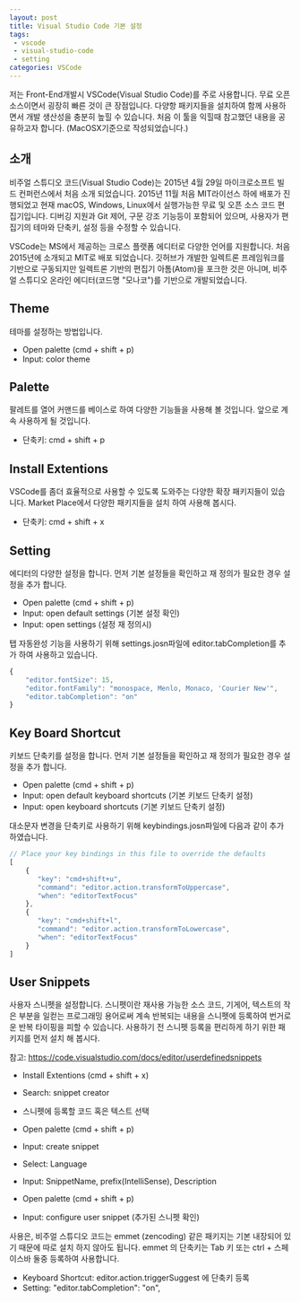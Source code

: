 ```yaml
---
layout: post
title: Visual Studio Code 기본 설정
tags:
 - vscode
 - visual-studio-code
 - setting
categories: VSCode
---
```


저는 Front-End개발시 VSCode(Visual Studio Code)를 주로 사용합니다. 무료 오픈소스이면서 굉장히 빠른 것이 큰 장점입니다. 다양항 패키지들을 설치하여 함께 사용하면서 개발 생산성을 충분히 높힐 수 있습니다. 처음 이 툴을 익힐때 참고했던 내용을 공유하고자 합니다. (MacOSX기준으로 작성되었습니다.)


## 소개 
비주얼 스튜디오 코드(Visual Studio Code)는 2015년 4월 29일 마이크로소프트 빌드 컨퍼런스에서 처음 소개 되었습니다. 2015년 11월 처음 MIT라이선스 하에 배포가 진행되었고 현재 macOS, Windows, Linux에서 실행가능한 무료 및 오픈 소스 코드 편집기입니다. 디버깅 지원과 Git 제어, 구문 강조 기능등이 포함되어 있으며, 사용자가 편집기의 테마와 단축키, 설정 등을 수정할 수 있습니다.  
 
VSCode는 MS에서 제공하는 크로스 플랫폼 에디터로 다양한 언어를 지원합니다. 처음 2015년에 소개되고 MIT로 배포 되었습니다. 깃허브가 개발한 일렉트론 프레임워크를 기반으로 구동되지만 일렉트론 기반의 편집기 아톰(Atom)을 포크한 것은 아니며, 비주얼 스튜디오 온라인 에디터(코드명 "모나코")를 기반으로 개발되었습니다.

## Theme
테마를 설정하는 방법입니다.

- Open palette (cmd + shift + p)
- Input: color theme

## Palette
팔레트를 열어 커맨드를 베이스로 하여 다양한 기능들을 사용해 볼 것입니다. 앞으로 계속 사용하게 될 것입니다.

- 단축키: cmd + shift + p

## Install Extentions
VSCode를 좀더 효율적으로 사용할 수 있도록 도와주는 다양한 확장 패키지들이 있습니다. Market Place에서 다양한 패키지들을 설치 하여 사용해 봅시다.

- 단축키: cmd + shift + x

## Setting
에디터의 다양한 설정을 합니다. 먼저 기본 설정들을 확인하고 재 정의가 필요한 경우 설정을 추가 합니다. 

- Open palette (cmd + shift + p)
- Input: open default settings (기본 설정 확인)
- Input: open settings (설정 재 정의시)

탭 자동완성 기능을 사용하기 위해 settings.josn파일에 editor.tabCompletion를 추가 하여 사용하고 있습니다.

```js
{
    "editor.fontSize": 15,
    "editor.fontFamily": "monospace, Menlo, Monaco, 'Courier New'",
    "editor.tabCompletion": "on"
}
```

## Key Board Shortcut
키보드 단축키를 설정을 합니다. 먼저 기본 설정들을 확인하고 재 정의가 필요한 경우 설정을 추가 합니다. 

- Open palette (cmd + shift + p)
- Input: open default keyboard shortcuts (기본 키보드 단축키 설정)
- Input: open keyboard shortcuts (기본 키보드 단축키 설정)

대소문자 변경을 단축키로 사용하기 위해 keybindings.josn파일에 다음과 같이 추가 하였습니다.

```js
// Place your key bindings in this file to override the defaults
[
    {
       "key": "cmd+shift+u",
       "command": "editor.action.transformToUppercase",
       "when": "editorTextFocus"
    },
    {
       "key": "cmd+shift+l",
       "command": "editor.action.transformToLowercase",
       "when": "editorTextFocus"
    }
]
```

## User Snippets
사용자 스니펫을 설정합니다. 스니펫이란 재사용 가능한 소스 코드, 기게어, 텍스트의 작은 부분을 일컫는 프로그래밍 용어로써 계속 반복되는 내용을 스니펫에 등록하여 번거로운 반복 타이핑을 피할 수 있습니다. 사용하기 전 스니펫 등록을 편리하게 하기 위한 패키지를 먼저 설치 해 봅시다.

참고: https://code.visualstudio.com/docs/editor/userdefinedsnippets

- Install Extentions (cmd + shift + x)
- Search: snippet creator

- 스니펫에 등록할 코드 혹은 텍스트 선택
- Open palette (cmd + shift + p)
- Input: create snippet
- Select: Language
- Input: SnippetName, prefix(IntelliSense), Description

- Open palette (cmd + shift + p)
- Input: configure user snippet (추가된 스니펫 확인)


사용은, 비주얼 스튜디오 코드는 emmet (zencoding) 같은 패키지는 기본 내장되어 있기 때문에 따로 설치 하지 않아도 됩니다. emmet 의 단축키는 Tab 키 또는 ctrl + 스페이스바 둘중 등록하여 사용합니다.

- Keyboard Shortcut: editor.action.triggerSuggest 에 단축키 등록
- Setting: "editor.tabCompletion": "on",

